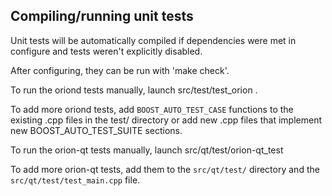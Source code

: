 Compiling/running unit tests
------------------------------------

Unit tests will be automatically compiled if dependencies were met in configure
and tests weren't explicitly disabled.

After configuring, they can be run with 'make check'.

To run the oriond tests manually, launch src/test/test_orion .

To add more oriond tests, add `BOOST_AUTO_TEST_CASE` functions to the existing
.cpp files in the test/ directory or add new .cpp files that
implement new BOOST_AUTO_TEST_SUITE sections.

To run the orion-qt tests manually, launch src/qt/test/orion-qt_test

To add more orion-qt tests, add them to the `src/qt/test/` directory and
the `src/qt/test/test_main.cpp` file.
